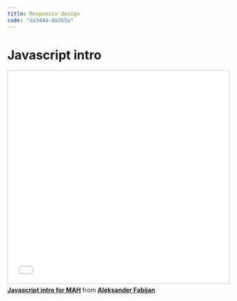 ```yaml
---
title: Responsiv design
code: "da344a-da355a"
---
```


# Javascript intro

<iframe src="//www.slideshare.net/slideshow/embed_code/key/bYheGvhYJM23at" width="595" height="485" frameborder="0" marginwidth="0" marginheight="0" scrolling="no" style="border:1px solid #CCC; border-width:1px; margin-bottom:5px; max-width: 100%;" allowfullscreen> </iframe> <div style="margin-bottom:5px"> <strong> <a href="//www.slideshare.net/secret/bYheGvhYJM23at" title="Javascript intro for MAH" target="_blank">Javascript intro for MAH</a> </strong> from <strong><a target="_blank" href="//www.slideshare.net/AleksanderFabijan">Aleksander Fabijan</a></strong> </div>
